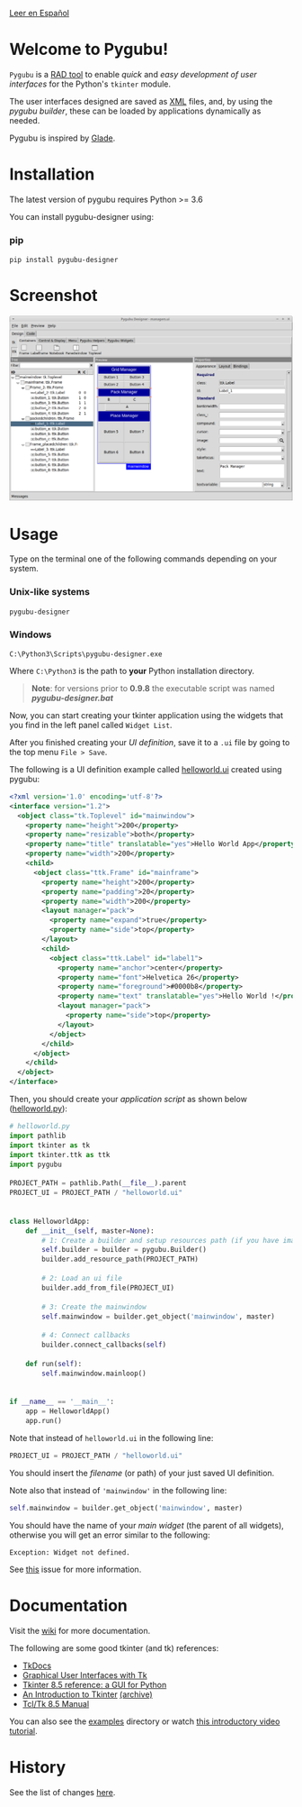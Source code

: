 
[Leer en Español](LEEME.md)

Welcome to Pygubu!
============================================

`Pygubu` is a [RAD tool](https://en.wikipedia.org/wiki/Rapid_application_development) to enable _quick_ and _easy development of user interfaces_ for the Python's `tkinter` module.

The user interfaces designed are saved as [XML](https://en.wikipedia.org/wiki/XML) files, and, by using the _pygubu builder_, these can be loaded by applications dynamically as needed.

Pygubu is inspired by [Glade](https://glade.gnome.org).

Installation
============

The latest version of pygubu requires Python >= 3.6

You can install pygubu-designer using:

### pip

```
pip install pygubu-designer
```

Screenshot
==========

<img src="pygubu-designer.png" alt="pygubu-desinger.png">


Usage
=====

Type on the terminal one of the following commands depending on your system.

### Unix-like systems

```
pygubu-designer
```

### Windows

```
C:\Python3\Scripts\pygubu-designer.exe
```

Where `C:\Python3` is the path to **your** Python installation directory.

> **Note**: for versions prior to **0.9.8** the executable script was named _**pygubu-designer.bat**_


Now, you can start creating your tkinter application using the widgets that you find in the left panel called `Widget List`.

After you finished creating your _UI definition_, save it to a `.ui` file by going to the top menu `File > Save`.

The following is a UI definition example called [helloworld.ui](examples/helloworld/helloworld.ui) created using pygubu:


```xml
<?xml version='1.0' encoding='utf-8'?>
<interface version="1.2">
  <object class="tk.Toplevel" id="mainwindow">
    <property name="height">200</property>
    <property name="resizable">both</property>
    <property name="title" translatable="yes">Hello World App</property>
    <property name="width">200</property>
    <child>
      <object class="ttk.Frame" id="mainframe">
        <property name="height">200</property>
        <property name="padding">20</property>
        <property name="width">200</property>
        <layout manager="pack">
          <property name="expand">true</property>
          <property name="side">top</property>
        </layout>
        <child>
          <object class="ttk.Label" id="label1">
            <property name="anchor">center</property>
            <property name="font">Helvetica 26</property>
            <property name="foreground">#0000b8</property>
            <property name="text" translatable="yes">Hello World !</property>
            <layout manager="pack">
              <property name="side">top</property>
            </layout>
          </object>
        </child>
      </object>
    </child>
  </object>
</interface>
```

Then, you should create your _application script_ as shown below ([helloworld.py](examples/helloworld/helloworld.py)):

```python
# helloworld.py
import pathlib
import tkinter as tk
import tkinter.ttk as ttk
import pygubu

PROJECT_PATH = pathlib.Path(__file__).parent
PROJECT_UI = PROJECT_PATH / "helloworld.ui"


class HelloworldApp:
    def __init__(self, master=None):
        # 1: Create a builder and setup resources path (if you have images)
        self.builder = builder = pygubu.Builder()
        builder.add_resource_path(PROJECT_PATH)

        # 2: Load an ui file
        builder.add_from_file(PROJECT_UI)

        # 3: Create the mainwindow
        self.mainwindow = builder.get_object('mainwindow', master)

        # 4: Connect callbacks
        builder.connect_callbacks(self)

    def run(self):
        self.mainwindow.mainloop()


if __name__ == '__main__':
    app = HelloworldApp()
    app.run()

```

Note that instead of `helloworld.ui` in the following line:

```python
PROJECT_UI = PROJECT_PATH / "helloworld.ui"
```

You should insert the _filename_ (or path) of your just saved UI definition.


Note also that instead of `'mainwindow'` in the following line:

```python
self.mainwindow = builder.get_object('mainwindow', master)
```

You should have the name of your _main widget_ (the parent of all widgets), otherwise you will get an error similar to the following:
    
    Exception: Widget not defined.

See [this](https://github.com/alejandroautalan/pygubu/issues/40) issue for more information.


Documentation
=============

Visit the [wiki](https://github.com/alejandroautalan/pygubu-designer/wiki) for more documentation.


The following are some good tkinter (and tk) references:

- [TkDocs](http://www.tkdocs.com)
- [Graphical User Interfaces with Tk](https://docs.python.org/3/library/tk.html)
- [Tkinter 8.5 reference: a GUI for Python](https://tkdocs.com/shipman)
- [An Introduction to Tkinter](http://effbot.org/tkinterbook) [(archive)](http://web.archive.org/web/20200504141939/http://www.effbot.org/tkinterbook)
- [Tcl/Tk 8.5 Manual](http://www.tcl.tk/man/tcl8.5/)


You can also see the [examples](examples) directory or watch [this introductory video tutorial](http://youtu.be/wuzV9P8geDg).


History
=======

See the list of changes [here](HISTORY.md).

